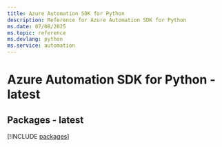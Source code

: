 ```yaml
---
title: Azure Automation SDK for Python
description: Reference for Azure Automation SDK for Python
ms.date: 07/08/2025
ms.topic: reference
ms.devlang: python
ms.service: automation
---
```

# Azure Automation SDK for Python - latest
## Packages - latest
[!INCLUDE [packages](automation-index.md)]